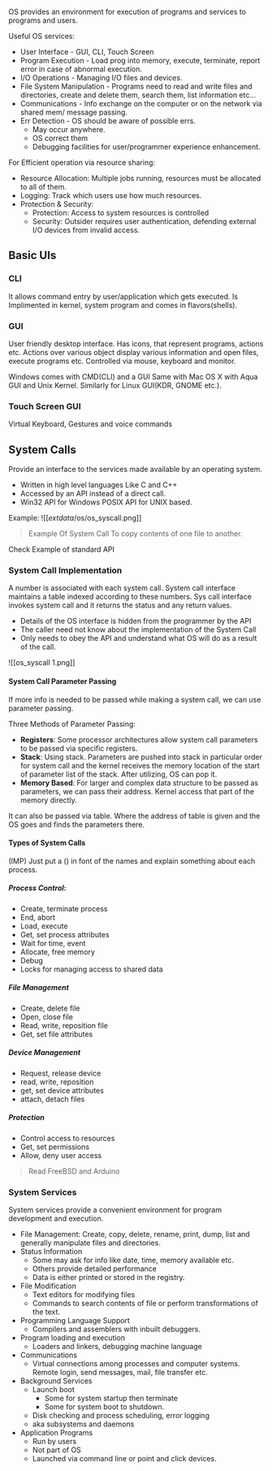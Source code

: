 OS provides an environment for execution of programs and services to programs and users.

Useful OS services:

- User Interface - GUI, CLI, Touch Screen
- Program Execution - Load prog into memory, execute, terminate, report error in case of abnormal execution.
- I/O Operations - Managing I/O files and devices.
- File System Manipulation - Programs need to read and write files and directories, create and delete them, search them, list information etc...
- Communications - Info exchange on the computer or on the network via shared mem/ message passing.
- Err Detection - OS should be aware of possible errs.
	- May occur anywhere. 
	- OS correct them
	- Debugging facilities for user/programmer experience enhancement.

For Efficient operation via resource sharing:
- Resource Allocation: Multiple jobs running, resources must be allocated to all of them.
- Logging: Track which users use how much resources.
- Protection & Security: 
	- Protection: Access to system resources is controlled
	- Security: Outsider requires user authentication, defending external I/O devices from invalid access.


## Basic UIs

### CLI
It allows command entry by user/application which gets executed. Is Implimented in kernel, system program and comes in flavors(shells).

### GUI
User friendly desktop interface. 
	Has icons, that represent programs, actions etc. 
	Actions over various object display various information and open files, execute programs etc.
	Controlled via mouse, keyboard and monitor.

Windows comes with CMD(CLI) and a GUI
Same with Mac OS X with Aqua GUI and Unix Kernel. Similarly for Linux GUI(KDR, GNOME etc.).

### Touch Screen GUI
Virtual Keyboard, Gestures and voice commands


## System Calls

Provide an interface to the services made available by an operating system.
- Written in high level languages Like C and C++
- Accessed by an API instead of a direct call.
- Win32 API for Windows POSIX API for UNIX based.

Example: 
![[_extdata_/os/os_syscall.png]]
> Example Of System Call To copy contents of one file to another.

Check Example of standard API


### System Call Implementation

A number is associated with each system call. System call interface maintains a table indexed according to these numbers. 
Sys call interface invokes system call and it returns the status and any return values.
- Details of the OS interface is hidden from the programmer by the API
- The caller need not know about the implementation of the System Call
- Only needs to obey the API and understand what OS will do as a result of the call.

![[os_syscall 1.png]]

#### System Call Parameter Passing

If more info is needed to be passed while making a system call, we can use parameter passing.

Three Methods of Parameter Passing:
- **Registers**: Some processor architectures allow system call parameters to be passed via specific registers. 
- **Stack**: Using stack. Parameters are pushed into stack in particular order for system call and the kernel receives the memory location of the start of parameter list of the stack. After utilizing, OS can pop it.
- **Memory Based**: For larger and complex data structure to be passed as parameters, we can pass their address. Kernel access that part of the memory directly. 

It can also be passed via table. Where the address of table is given and the OS goes and finds the parameters there.


#### Types of System Calls
(IMP)
Just put a () in font of the names and explain something about each process. 
##### Process Control:
- Create, terminate process
- End, abort
- Load, execute
- Get, set process attributes
- Wait for time, event 
- Allocate, free memory
- Debug
- Locks for managing access to shared data 

##### File Management 
- Create, delete file
- Open, close file
- Read, write, reposition file
- Get, set file attributes

##### Device Management
- Request, release device
- read, write, reposition
- get, set device attributes
- attach, detach files

##### Protection
- Control access to resources
- Get, set permissions
- Allow, deny user access

>Read FreeBSD and Arduino


### System Services

System services provide a convenient environment for program development and execution. 

- File Management:
	Create, copy, delete, rename, print, dump, list and generally manipulate files and directories. 
- Status Information
	- Some may ask for info like date, time, memory available etc. 
	- Others provide detailed performance
	- Data is either printed or stored in the registry. 
- File Modification
	- Text editors for modifying files
	- Commands to search contents of file or perform transformations of the text.
- Programming Language Support
	- Compilers and assemblers with inbuilt debuggers.
- Program loading and execution
	- Loaders and linkers, debugging machine language
- Communications
	- Virtual connections among processes and computer systems. Remote login, send messages, mail, file transfer etc.
- Background Services
	- Launch boot
		- Some for system startup then terminate
		- Some for system boot to shutdown.
	- Disk checking and process scheduling, error logging
	- aka subsystems and daemons
- Application Programs
	- Run by users
	- Not part of OS
	- Launched via command line or point and click devices.